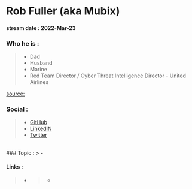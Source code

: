 # Rob Fuller (aka Mubix)
#### stream date : 2022-Mar-23

### Who he is :

> - Dad
> - Husband
> - Marine
> - Red Team Director / Cyber Threat Intelligence Director -  United Airlines

[source:](https://www.youtube.com/watch?v=yvrly_XO0KI)

### Social :
> - [GitHub](https://github.com/mubix)<br>
> - [LinkedIN](https://www.linkedin.com/in/mubix/)<br>
> - [Twitter ](https://twitter.com/mubix)
 <br>
 ### Topic : 
> -

#### Links :
> - > - 
